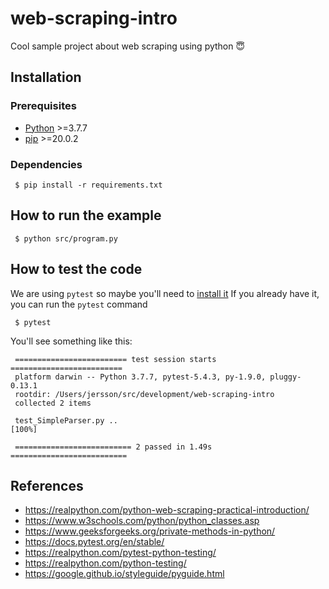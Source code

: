 # web-scraping-intro

Cool sample project about web scraping using python :innocent:

## Installation

### Prerequisites

- [Python](https://www.python.org/) >=3.7.7
- [pip](https://pypi.org/project/pip/) >=20.0.2

### Dependencies

```
 $ pip install -r requirements.txt
```

## How to run the example

```
 $ python src/program.py
```

## How to test the code

We are using `pytest` so maybe you'll need to [install it](https://docs.pytest.org/en/stable/getting-started.html)
If you already have it, you can run the `pytest` command

```
 $ pytest
```

You'll see something like this:

```
 ========================= test session starts =========================
 platform darwin -- Python 3.7.7, pytest-5.4.3, py-1.9.0, pluggy-0.13.1
 rootdir: /Users/jersson/src/development/web-scraping-intro
 collected 2 items

 test_SimpleParser.py ..                                         [100%]

 ========================== 2 passed in 1.49s ==========================
```

## References

- https://realpython.com/python-web-scraping-practical-introduction/
- https://www.w3schools.com/python/python_classes.asp
- https://www.geeksforgeeks.org/private-methods-in-python/
- https://docs.pytest.org/en/stable/
- https://realpython.com/pytest-python-testing/
- https://realpython.com/python-testing/
- https://google.github.io/styleguide/pyguide.html
